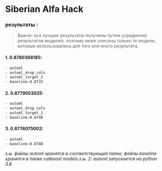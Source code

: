 # Siberian Alfa Hack
### результаты :
> Важно: все лучшие результаты получены путем усреднения 
результатов моделей, поэтому ниже описаны только те модели, 
которые использовались для того или иного результата.
#### 1. 0.8780368185:
```sh
- automl
- automl_drop_cols
- automl_target_2
- baseline-0.8733
```
#### 2. 0.8779503025:
```sh
- automl
- automl_drop_cols
- automl_target_2
- baseline-0.8748
```
#### 3. 0.8776075002:
```sh
- automl
- baseline-0.8748
```
*з.ы. файлы automl хранятся в соответствующей папке, файлы baseline хранятся в папке catboost models*
*з.ы. 2: automl запускается на python 3.8*